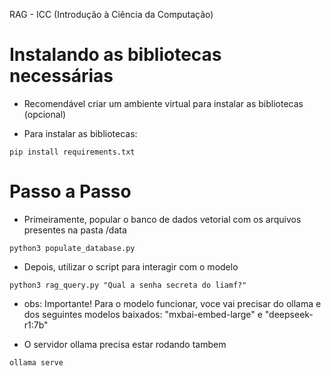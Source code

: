 RAG - ICC (Introdução à Ciência da Computação)

# Instalando as bibliotecas necessárias

- Recomendável criar um ambiente virtual para instalar as bibliotecas (opcional)

- Para instalar as bibliotecas: 

```python3
pip install requirements.txt
```

# Passo a Passo

- Primeiramente, popular o banco de dados vetorial com os arquivos presentes na pasta /data

```python3
python3 populate_database.py
```

- Depois, utilizar o script para interagir com o modelo

```python3
python3 rag_query.py "Qual a senha secreta do liamf?"
```

- obs: Importante! Para o modelo funcionar, voce vai precisar do ollama e dos seguintes modelos baixados: "mxbai-embed-large" e "deepseek-r1:7b"

- O servidor ollama precisa estar rodando tambem

```bash
ollama serve
```


